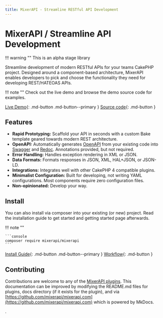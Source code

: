 ```yaml
---
title: MixerAPI - Streamline RESTful API Development
---
```


# MixerAPI / Streamline API Development

!!! warning ""
    This is an alpha stage library

Streamline development of modern RESTful APIs for your teams CakePHP project. Designed around a component-based 
architecture, MixerAPI enables developers to pick and choose the functionality they need for developing REST/HATEOAS APIs.

!!! note ""
    Check out the live demo and browse the demo source code for examples.

[Live Demo](https://demo.mixerapi.com){: .md-button .md-button--primary }
[Source code](https://github.com/mixerapi/demo){: .md-button }

## Features

- **Rapid Prototyping:** Scaffold your API in seconds with a custom Bake template geared towards modern REST architecture.
- **OpenAPI:** Automatically generates [OpenAPI](https://www.openapis.org/) from your existing code into 
[Swagger](https://swagger.io/) and [Redoc](https://redoc.ly/). Annotations provided, but not required.
- **Error Handling:** Handles exception rendering in XML or JSON.
- **Data Formats:** Formats responses in JSON, XML, HAL+JSON, or JSON-LD.
- **Integrations:** Integrates well with other CakePHP 4 compatible plugins.
- **Minimalist Configuration:** Built for developing, not writing YAML configurations. Most components require zero 
configuration files.
- **Non-opinionated:** Develop your way.

## Install

<!-- MixerAPI can be setup using an app skeleton that contains a docker-compose setup. -->
You can also install via composer into your existing (or new) project. Read the installation guide to get started and 
getting started page afterwards.

!!! note ""
<!--
    Skip the guide and get started with the application skeleton 
    ```console 
    composer create-project -s dev --prefer-dist mixerapi/app 
    ```
    or composer 
-->
    ```console
    composer require mixerapi/mixerapi
    ```

[Install Guide](/install){: .md-button .md-button--primary }
[Workflow](/workflow){: .md-button }

## Contributing

Contributions are welcome to any of the [MixerAPI plugins](https://github.com/mixerapi). This documentation can be 
improved by modifying the README.md files for plugins, docs directory (if it exists for the plugin), and via  
[https://github.com/mixerapi/mixerapi.com](https://github.com/mixerapi/mixerapi.com) which is powered by MkDocs.

.
